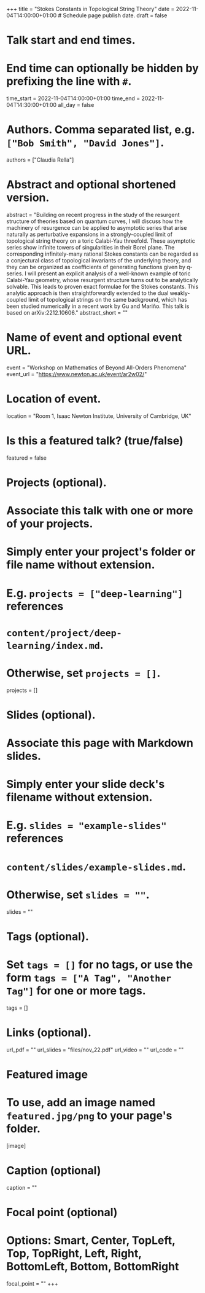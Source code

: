 +++
title = "Stokes Constants in Topological String Theory"
date = 2022-11-04T14:00:00+01:00  # Schedule page publish date.
draft = false

# Talk start and end times.
#   End time can optionally be hidden by prefixing the line with `#`.
time_start = 2022-11-04T14:00:00+01:00
time_end = 2022-11-04T14:30:00+01:00
all_day = false

# Authors. Comma separated list, e.g. `["Bob Smith", "David Jones"]`.
authors = ["Claudia Rella"]

# Abstract and optional shortened version.
abstract = "Building on recent progress in the study of the resurgent structure of theories based on quantum curves, I will discuss how the machinery of resurgence can be applied to asymptotic series that arise naturally as perturbative expansions in a strongly-coupled limit of topological string theory on a toric Calabi-Yau threefold. These asymptotic series show infinite towers of singularities in their Borel plane. The corresponding infinitely-many rational Stokes constants can be regarded as a conjectural class of topological invariants of the underlying theory, and they can be organized as coefficients of generating functions given by q-series. I will present an explicit analysis of a well-known example of toric Calabi-Yau geometry, whose resurgent structure turns out to be analytically solvable. This leads to proven exact formulae for the Stokes constants. This analytic approach is then straightforwardly extended to the dual weakly-coupled limit of topological strings on the same background, which has been studied numerically in a recent work by Gu and Mariño. This talk is based on arXiv:2212.10606."
abstract_short = ""

# Name of event and optional event URL.
event = "Workshop on Mathematics of Beyond All-Orders Phenomena"
event_url = "https://www.newton.ac.uk/event/ar2w02/"

# Location of event.
location = "Room 1, Isaac Newton Institute, University of Cambridge, UK"

# Is this a featured talk? (true/false)
featured = false

# Projects (optional).
#   Associate this talk with one or more of your projects.
#   Simply enter your project's folder or file name without extension.
#   E.g. `projects = ["deep-learning"]` references 
#   `content/project/deep-learning/index.md`.
#   Otherwise, set `projects = []`.
projects = []

# Slides (optional).
#   Associate this page with Markdown slides.
#   Simply enter your slide deck's filename without extension.
#   E.g. `slides = "example-slides"` references 
#   `content/slides/example-slides.md`.
#   Otherwise, set `slides = ""`.
slides = ""

# Tags (optional).
#   Set `tags = []` for no tags, or use the form `tags = ["A Tag", "Another Tag"]` for one or more tags.
tags = []

# Links (optional).
url_pdf = ""
url_slides = "files/nov_22.pdf"
url_video = ""
url_code = ""

# Featured image
# To use, add an image named `featured.jpg/png` to your page's folder. 
[image]
  # Caption (optional)
  caption = ""

  # Focal point (optional)
  # Options: Smart, Center, TopLeft, Top, TopRight, Left, Right, BottomLeft, Bottom, BottomRight
  focal_point = ""
+++
